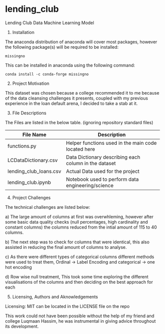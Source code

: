 # lending_club
 Lending Club Data Machine Learning Model

1. Installation 

The anaconda distribution of anaconda will cover most packages, however the following package(s) will be required to be installed: 

`missingno`

This can be installed in anaconda using the following command: 

`conda install -c conda-forge missingno`

2. Project Motivation 

This dataset was chosen because a college recommended it to me because of the data cleansing challenges it presents, coupled with my previous experience in the loan default arena, I decided to take a stab at it. 

3. File Descriptions 

The Files are listed in the below table. (ignoring repository standard files)

| File Name              | Description                                           |
|------------------------|-------------------------------------------------------|
| functions.py           | Helper functions used in the main code located here   |
| LCDataDictionary.csv   | Data Dictionary describing each column in the dataset |
| lending_club_loans.csv | Actual Data used for the project                      |
| lending_club.ipynb     | Notebook used to perform data engineering/science     |

4. Project Challenges 

The technical challenges are listed below: 

a) The large amount of columns at first was overwhleming, however after some basic data quality checks (null percentages, high cardinality and constant columns) the columns reduced from the intial amount of 115 to 40 columns. 

b) The next step was to check for columns that were identical, this also assisted in reducing the final amount of columns to analyse.

c) As there were different types of categorical columns different methods were used to treat them, Ordinal -> Label Encoding and categorical -> one hot encoding 

d) Row wise null treatment, This took some time exploring the different visualisations of the columns and then deciding on the best approach for each 

5. Licensing, Authors and Aknowledgements 

Licensing: MIT can be located in the LICENSE file on the repo 

This work could not have been possible without the help of my friend and college Luqmaan Hassim, he was instrumental in giving advice throughout its development. 